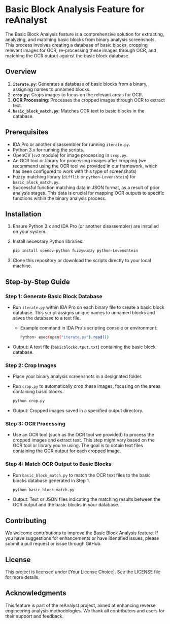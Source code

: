 # Basic Block Analysis Feature for reAnalyst

The Basic Block Analysis feature is a comprehensive solution for extracting, analyzing, and matching basic blocks from binary analysis screenshots. This process involves creating a database of basic blocks, cropping relevant images for OCR, re-processing these images through OCR, and matching the OCR output against the basic block database.

## Overview

1. **`iterate.py`**: Generates a database of basic blocks from a binary, assigning names to unnamed blocks.
2. **`crop.py`**: Crops images to focus on the relevant areas for OCR.
3. **OCR Processing**: Processes the cropped images through OCR to extract text.
4. **`basic_block_match.py`**: Matches OCR text to basic blocks in the database.

## Prerequisites

- IDA Pro or another disassembler for running `iterate.py`.
- Python 3.x for running the scripts.
- OpenCV (`cv2` module) for image processing in `crop.py`.
- An OCR tool or library for processing images after cropping (we recommend using the OCR tool we provided in our framework, which has been configured to work with this type of screenshots)
- Fuzzy matching library (`difflib` or `python-Levenshtein`) for `basic_block_match.py`.
- Successful function matching data in JSON format, as a result of prior analysis stages. This data is crucial for mapping OCR outputs to specific functions within the binary analysis process.

## Installation

1. Ensure Python 3.x and IDA Pro (or another disassembler) are installed on your system.
2. Install necessary Python libraries:

    ```bash
    pip install opencv-python fuzzywuzzy python-Levenshtein
    ```

3. Clone this repository or download the scripts directly to your local machine.

## Step-by-Step Guide

### Step 1: Generate Basic Block Database

- Run `iterate.py` within IDA Pro on each binary file to create a basic block database. This script assigns unique names to unnamed blocks and saves the database to a text file.

    - Example command in IDA Pro's scripting console or environment:

        ```bash
        Python> exec(open("iterate.py").read())
        ```

- Output: A text file (`basicblockoutput.txt`) containing the basic block database.

### Step 2: Crop Images

- Place your binary analysis screenshots in a designated folder.
- Run `crop.py` to automatically crop these images, focusing on the areas containing basic blocks.

    ```bash
    python crop.py
    ```

- Output: Cropped images saved in a specified output directory.

### Step 3: OCR Processing

- Use an OCR tool (such as the OCR tool we provided) to process the cropped images and extract text. This step might vary based on the OCR tool or library you're using. The goal is to obtain text files containing the OCR output for each cropped image.

### Step 4: Match OCR Output to Basic Blocks

- Run `basic_block_match.py` to match the OCR text files to the basic blocks database generated in Step 1.

    ```bash
    python basic_block_match.py
    ```

- Output: Text or JSON files indicating the matching results between the OCR output and the basic blocks in your database.

## Contributing

We welcome contributions to improve the Basic Block Analysis feature. If you have suggestions for enhancements or have identified issues, please submit a pull request or issue through GitHub.

## License

This project is licensed under [Your License Choice]. See the LICENSE file for more details.

## Acknowledgments

This feature is part of the reAnalyst project, aimed at enhancing reverse engineering analysis methodologies. We thank all contributors and users for their support and feedback.

